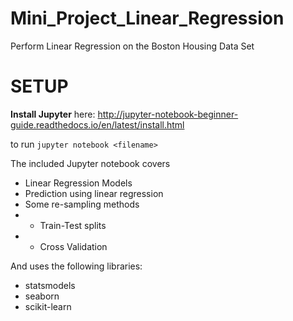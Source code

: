 # Mini_Project_Linear_Regression
Perform Linear Regression on the Boston Housing Data Set

# SETUP
**Install Jupyter**
here: http://jupyter-notebook-beginner-guide.readthedocs.io/en/latest/install.html

to run 
`jupyter notebook <filename>`

The included Jupyter notebook covers

- Linear Regression Models
- Prediction using linear regression
- Some re-sampling methods
- - Train-Test splits
- - Cross Validation

And uses the following libraries:

- statsmodels
- seaborn
- scikit-learn
